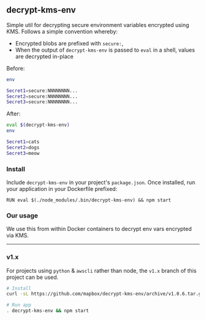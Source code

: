 decrypt-kms-env
---------------
Simple util for decrypting secure environment variables encrypted using KMS. Follows a simple convention whereby:

- Encrypted blobs are prefixed with `secure:`,
- When the output of `decrypt-kms-env` is passed to `eval` in a shell, values are decrypted in-place

Before:

```sh
env

Secret1=secure:NNNNNNNN...
Secret2=secure:NNNNNNNN...
Secret3=secure:NNNNNNNN...
```

After:

```sh
eval $(decrypt-kms-env)
env

Secret1=cats
Secret2=dogs
Secret3=meow
```

### Install

Include `decrypt-kms-env` in your project's `package.json`. Once installed, run your application in your Dockerfile prefixed:

```
RUN eval $(./node_modules/.bin/decrypt-kms-env) && npm start
```

### Our usage

We use this from within Docker containers to decrypt env vars encrypted via KMS.

------

### v1.x

For projects using `python` & `awscli` rather than node, the `v1.x` branch of this project can be used.

```sh
# Install
curl -sL https://github.com/mapbox/decrypt-kms-env/archive/v1.0.6.tar.gz | tar --gunzip --extract --strip-components=1 --exclude=readme.md --directory=/usr/local

# Run app
. decrypt-kms-env && npm start
```

